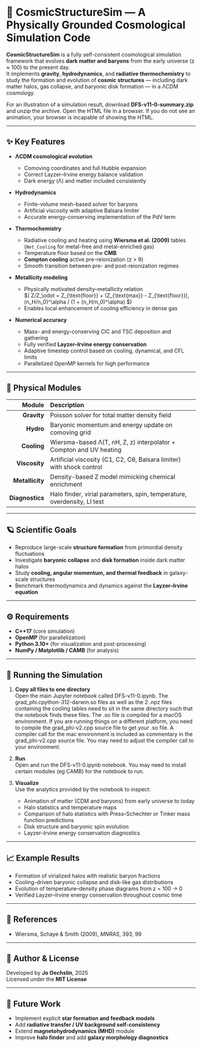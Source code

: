 # 🌌 CosmicStructureSim — A Physically Grounded Cosmological Simulation Code

**CosmicStructureSim** is a fully self-consistent cosmological simulation framework that evolves **dark matter and baryons** from the early universe (z ≈ 100) to the present day.  
It implements **gravity**, **hydrodynamics**, and **radiative thermochemistry** to study the formation and evolution of **cosmic structures** — including dark matter halos, gas collapse, and baryonic disk formation — in a ΛCDM cosmology.

For an illustration of a simulation result, download **DFS-v11-0-summary.zip** and unzip the archive. Open the HTML file in a browser. If you do not see an animation, your browser is incapable of showing the HTML.

---

## ✨ Key Features

- **ΛCDM cosmological evolution**
  - Comoving coordinates and full Hubble expansion
  - Correct Layzer–Irvine energy balance validation
  - Dark energy (Λ) and matter included consistently

- **Hydrodynamics**
  - Finite-volume mesh-based solver for baryons
  - Artificial viscosity with adaptive Balsara limiter
  - Accurate energy-conserving implementation of the PdV term

- **Thermochemistry**
  - Radiative cooling and heating using **Wiersma et al. (2009)** tables  
    (`Net_Cooling` for metal-free and metal-enriched gas)
  - Temperature floor based on the **CMB**
  - **Compton cooling** active pre-reionization (z > 9)
  - Smooth transition between pre- and post-reionization regimes

- **Metallicity modeling**
  - Physically motivated density–metallicity relation  
    \$( Z/Z_\odot = Z_{\text{floor}} + (Z_{\text{max}} - Z_{\text{floor}})\,(n_H/n_0)^\alpha / (1 + (n_H/n_0)^\alpha) \$)
  - Enables local enhancement of cooling efficiency in dense gas

- **Numerical accuracy**
  - Mass- and energy-conserving CIC and TSC deposition and gathering
  - Fully verified **Layzer–Irvine energy conservation**
  - Adaptive timestep control based on cooling, dynamical, and CFL limits
  - Parallelized OpenMP kernels for high performance

---

## 🧩 Physical Modules

| Module | Description |
|--------:|:-------------|
| **Gravity** | Poisson solver for total matter density field |
| **Hydro** | Baryonic momentum and energy update on comoving grid |
| **Cooling** | Wiersma-based Λ(T, nH, Z, z) interpolator + Compton and UV heating |
| **Viscosity** | Artificial viscosity (C1, C2, Cθ, Balsara limiter) with shock control |
| **Metallicity** | Density-based Z model mimicking chemical enrichment |
| **Diagnostics** | Halo finder, virial parameters, spin, temperature, overdensity, LI test |

---

## 🪐 Scientific Goals

- Reproduce large-scale **structure formation** from primordial density fluctuations  
- Investigate **baryonic collapse** and **disk formation** inside dark matter halos  
- Study **cooling, angular momentum, and thermal feedback** in galaxy-scale structures  
- Benchmark thermodynamics and dynamics against the **Layzer–Irvine equation**

---

## ⚙️ Requirements

- **C++17** (core simulation)
- **OpenMP** (for parallelization)
- **Python 3.10+** (for visualization and post-processing)
- **NumPy / Matplotlib / CAMB** (for analysis)

---

## 🚀 Running the Simulation

1. **Copy all files to one directory**  
   Open the main Jupyter notebook called DFS-v11-0.ipynb. The grad_phi.cpython-312-darwin.so files as well as the 2 .npz files containing the cooling tables
   need to sit in the same directory such that the notebook finds these files.
   The .so file is compiled for a macOS environment. If you are running things on a different platform, you need to compile
   the grad_phi-v2.cpp source file to get your .so file. A compiler call for the mac environment is included as commentary
   in the grad_phi-v2.cpp source file. You may need to adjust the compiler call to your environment.

3. **Run**  
   Open and run the DFS-v11-0.ipynb notebook. You may need to install certain modules (eg CAMB) for the notebook to run.

4. **Visualize**  
   Use the analytics provided by the notebook to inspect:
   - Animation of matter (CDM and baryons) from early universe to today
   - Halo statistics and temperature maps  
   - Comparison of halo statistics with Press–Schechter or Tinker mass function predictions 
   - Disk structure and baryonic spin evolution  
   - Layzer–Irvine energy conservation diagnostics

---

## 📈 Example Results

- Formation of virialized halos with realistic baryon fractions  
- Cooling-driven baryonic collapse and disk-like gas distributions  
- Evolution of temperature–density phase diagrams from z = 100 → 0  
- Verified Layzer–Irvine energy conservation throughout cosmic time

---

## 🧠 References

- Wiersma, Schaye & Smith (2009), *MNRAS*, 393, 99

---

## 🧩 Author & License

Developed by **Jo Oechslin**, 2025  
Licensed under the **MIT License**

---

## 🌠 Future Work

- Implement explicit **star formation and feedback models**
- Add **radiative transfer / UV background self-consistency**
- Extend **magnetohydrodynamics (MHD)** module
- Improve **halo finder** and add **galaxy morphology diagnostics**
